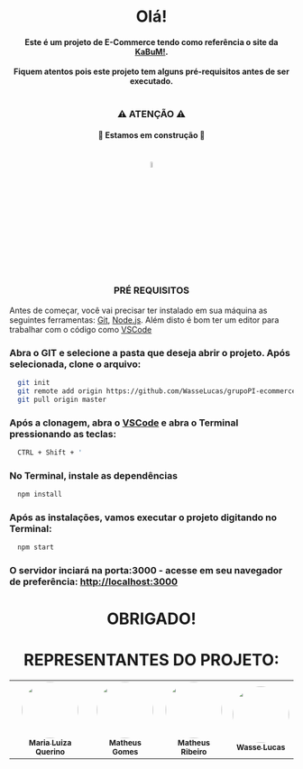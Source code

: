 

<h1 align="center"> Olá! </h1>

<h4 align="center">Este é um projeto de E-Commerce tendo como referência o site da <a href="https://www.kabum.com.br" target="_blank" rel="noreferrer noopener">KaBuM!</a>.</h4>

<p align="center"><b>Fiquem atentos pois este projeto tem alguns pré-requisitos antes de ser executado.</b></p>
<h1></h1>

<div>
  <h3 align="center">⚠ ATENÇÃO ⚠</h3>
    <h4 align="center">	🚧 Estamos em construção 🚧</h4>
</div>

<h1></h1>
<DIV align="center"><img src="https://user-images.githubusercontent.com/107892746/198664504-88c97247-474b-4ef2-903c-6eb2119df615.png" width="5%">
  <h3>PRÉ REQUISITOS</h3>
</div>

Antes de começar, você vai precisar ter instalado em sua máquina as seguintes ferramentas:
[Git](https://git-scm.com), [Node.js](https://nodejs.org/en/). 
Além disto é bom ter um editor para trabalhar com o código como <a href="https://code.visualstudio.com/" target="_blank">VSCode</a>

### Abra o GIT e selecione a pasta que deseja abrir o projeto. Após selecionada, clone o arquivo:
```bash
  git init
  git remote add origin https://github.com/WasseLucas/grupoPI-ecommerce
  git pull origin master
```

### Após a clonagem, abra o <a href="https://code.visualstudio.com/" target="_blank">VSCode</a> e abra o Terminal pressionando as teclas:
```bash
  CTRL + Shift + '
```  

### No Terminal, instale as dependências
```bash
  npm install 
```

### Após as instalações, vamos executar o projeto digitando no Terminal:
```bash
  npm start
```


### O servidor inciará na porta:3000 - acesse em seu navegador de preferência: <http://localhost:3000>

<h1 align="center"> OBRIGADO! </h1>

<div align="center"><h1>REPRESENTANTES DO PROJETO:</h1></div>

<table align="center">
  <tr>
       <td align="center"><a href="https://github.com/maluquerino"><img style="border-radius: 50%;" src="https://avatars.githubusercontent.com/u/107891390?v=4" width="100px;" alt=""/><br /><sub><b>Maria Luiza Querino</b></sub></a><br />
       <td align="center"><a href="https://github.com/Rudegog"><img style="border-radius: 50%;" src="https://scontent.fcgh37-1.fna.fbcdn.net/v/t39.30808-6/315449613_5566355430144828_260681987655510806_n.jpg?_nc_cat=100&ccb=1-7&_nc_sid=09cbfe&_nc_ohc=dpJlW833O_kAX-8GW5E&_nc_oc=AQnf2S3juq2qIxWA4Kjo-7XUXOuf8J3PGlgQDMTC5zrmCYscO2948nfQwNwMLyULgNE&_nc_ht=scontent.fcgh37-1.fna&oh=00_AfB7Oeuyh0ZGpm6NUOYD6R2muwRtSvkcpbjTYEjC9QF9VQ&oe=638E6C5F" width="100px;" alt=""/><br /><sub><b>Matheus Gomes</b></sub></a><br />
    <td align="center"><a href="https://github.com/mathe153"><img style="border-radius: 50%;" src="https://avatars.githubusercontent.com/u/35440139?v=4" width="100px;" alt=""/><br /><sub><b>Matheus Ribeiro</b></sub></a><br /></td>
        <td align="center"><a href="https://github.com/WasseLucas"><img style="border-radius: 50%;" src="https://avatars.githubusercontent.com/u/106719047?v=4" width="100px;" alt=""/><br /><sub><b>Wasse Lucas</b></sub></a><br />
</table>
